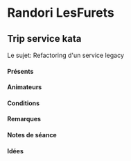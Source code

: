 Randori LesFurets
===

Trip service kata
---

Le sujet: Refactoring d'un service legacy

#### Présents

#### Animateurs

#### Conditions

#### Remarques

#### Notes de séance

#### Idées
